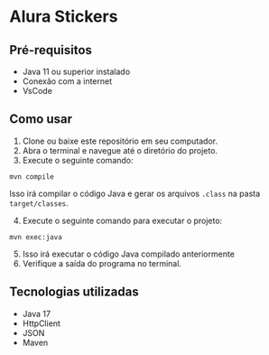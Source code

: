 # Alura Stickers

## Pré-requisitos

-   Java 11 ou superior instalado
-   Conexão com a internet
-   VsCode 

##  Como usar

 1.  Clone ou baixe este repositório em seu computador.
 2.  Abra o terminal e navegue até o diretório do projeto.
 3.  Execute o seguinte comando:


```shell
mvn compile
```
    
 Isso irá compilar o código Java e gerar os arquivos `.class` na pasta `	target/classes`.
 
 4. Execute o seguinte comando para executar o projeto:
	
```shell
mvn exec:java
```
 5. Isso irá executar o código Java compilado anteriormente
 6. Verifique a saída do programa no terminal.

## Tecnologias utilizadas

-   Java 17
-   HttpClient
-   JSON
-   Maven
